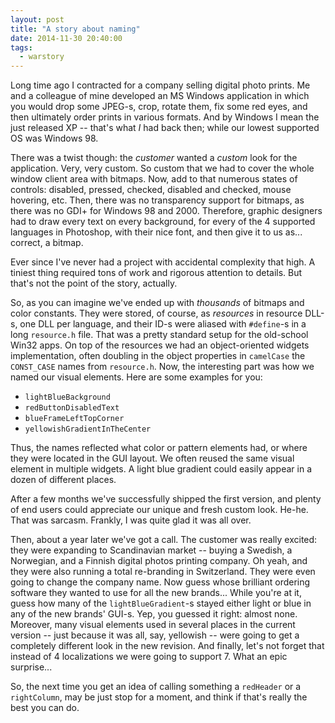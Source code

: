 ```yaml
---
layout: post
title: "A story about naming"
date: 2014-11-30 20:40:00
tags:
  - warstory
---
```


Long time ago I contracted for a company selling digital photo prints. Me and a colleague of mine
developed an MS Windows application in which you would drop some JPEG-s, crop, rotate them, fix some
red eyes, and then ultimately order prints in various formats. And by Windows I mean the just
released XP -- that's what _I_ had back then; while our lowest supported OS was Windows 98.

There was a twist though: the _customer_ wanted a _custom_ look for the application. Very, very
custom. So custom that we had to cover the whole window client area with bitmaps. Now, add to that
numerous states of controls: disabled, pressed, checked, disabled and checked, mouse hovering,
etc. Then, there was no transparency support for bitmaps, as there was no GDI+ for Windows 98 and
2000. Therefore, graphic designers had to draw every text on every background, for every of the 4
supported languages in Photoshop, with their nice font, and then give it to us as... correct, a
bitmap.

Ever since I've never had a project with accidental complexity that high. A tiniest thing required
tons of work and rigorous attention to details. But that's not the point of the story, actually.

So, as you can imagine we've ended up with _thousands_ of bitmaps and color constants. They were
stored, of course, as _resources_ in resource DLL-s, one DLL per language, and their ID-s were
aliased with `#define`-s in a long `resource.h` file. That was a pretty standard setup for the
old-school Win32 apps. On top of the resources we had an object-oriented widgets implementation,
often doubling in the object properties in `camelCase` the `CONST_CASE` names from
`resource.h`. Now, the interesting part was how we named our visual elements. Here are some examples
for you:

* `lightBlueBackground`
* `redButtonDisabledText`
* `blueFrameLeftTopCorner`
* `yellowishGradientInTheCenter`

Thus, the names reflected what color or pattern elements had, or where they were located in the GUI
layout. We often reused the same visual element in multiple widgets. A light blue gradient could
easily appear in a dozen of different places.

After a few months we've successfully shipped the first version, and plenty of end users could
appreciate our unique and fresh custom look. He-he. That was sarcasm. Frankly, I was quite glad it
was all over.

Then, about a year later we've got a call. The customer was really excited: they were expanding to
Scandinavian market -- buying a Swedish, a Norwegian, and a Finnish digital photos printing
company. Oh yeah, and they were also running a total re-branding in Switzerland. They were even
going to change the company name. Now guess whose brilliant ordering software they wanted to use for
all the new brands... While you're at it, guess how many of the `lightBlueGradient`-s stayed either
light or blue in any of the new brands' GUI-s. Yep, you guessed it right: almost none. Moreover,
many visual elements used in several places in the current version -- just because it was all, say,
yellowish -- were going to get a completely different look in the new revision. And finally, let's
not forget that instead of 4 localizations we were going to support 7. What an epic surprise...

So, the next time you get an idea of calling something a `redHeader` or a `rightColumn`, may be just
stop for a moment, and think if that's really the best you can do.
